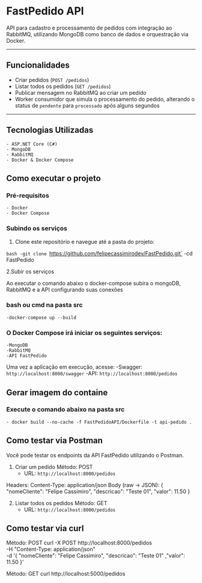 #  FastPedido API

API para cadastro e processamento de pedidos com integração ao RabbitMQ, utilizando MongoDB como banco de dados e orquestração via Docker.

---

##  Funcionalidades

-  Criar pedidos (`POST /pedidos`)
-  Listar todos os pedidos (`GET /pedidos`)
-  Publicar mensagem no RabbitMQ ao criar um pedido
-  Worker consumidor que simula o processamento do pedido, alterando o status de `pendente` para `processado` após alguns segundos

---

##  Tecnologias Utilizadas
    - ASP.NET Core (C#)
    - MongoDB
    - RabbitMQ
    - Docker & Docker Compose

##  Como executar o projeto

###  Pré-requisitos

    - Docker
    - Docker Compose

###  Subindo os serviços

1. Clone este repositório e navegue até a pasta do projeto:

`bash
    -git clone `https://github.com/felipecassimirodev/FastPedido.git`
    -cd FastPedido

2.Subir os serviços

Ao executar o comando abaixo o docker-compose subira o mongoDB, RabbitMQ e a API configurando suas conexões    
### bash ou cmd na pasta src
    -docker-compose up --build

### O Docker Compose irá iniciar os seguintes serviços:
    -MongoDB
    -RabbitMQ
    -API FastPedido

 Uma vez a aplicação em execução, acesse:
    -Swagger: `http://localhost:8000/swagger`
    -API: `http://localhost:8000/pedidos`

## Gerar imagem do containe
 ### Execute o comando abaixo na pasta src
    - docker build --no-cache -f FastPedidoAPI/Dockerfile -t api-pedido .

## Como testar via Postman
Você pode testar os endpoints da API FastPedido utilizando o Postman.

1. Criar um pedido
Método: POST
    - URL: `http://localhost:8000/pedidos`

Headers:
Content-Type: application/json
    Body (raw → JSON):
    {
      "nomeCliente": "Felipe Cassimiro",
      "descricao": "Teste 01",
      "valor": 11.50
    }

2. Listar todos os pedidos
Método: GET
    - URL: `http://localhost:8000/pedidos`

## Como testar via curl
Método: POST
curl -X POST http://localhost:8000/pedidos \
     -H "Content-Type: application/json" \
     -d '{ "nomeCliente": "Felipe Cassimiro", "descricao": "Teste 01" ,"valor": 11.50 }'

Método: GET
  curl http://localhost:5000/pedidos